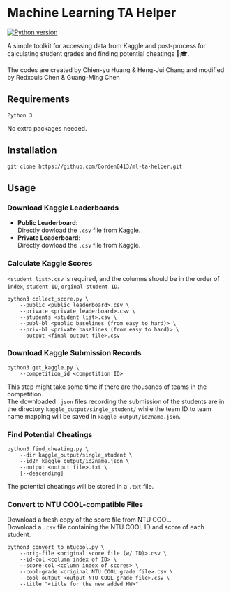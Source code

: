 # Machine Learning TA Helper
[![Python version](https://img.shields.io/badge/python-%3E=_3.6-green.svg?style=flat-square)](_blank)

A simple toolkit for accessing data from Kaggle and post-process for calculating student grades and finding potential cheatings 📝🎓.

The codes are created by Chien-yu Huang & Heng-Jui Chang and modified by Redxouls Chen & Guang-Ming Chen

## Requirements
```
Python 3
```
No extra packages needed.

## Installation
```
git clone https://github.com/Gorden0413/ml-ta-helper.git
```

## Usage

### Download Kaggle Leaderboards
* **Public Leaderboard**:  
  Directly dowload the `.csv` file from Kaggle.
* **Private Leaderboard**:  
  Directly dowload the `.csv` file from Kaggle.


###  Calculate Kaggle Scores
`<student list>.csv` is required, and the columns should be in the order of `index`, `student ID`, `orginal student ID`.
```
python3 collect_score.py \
    --public <public leaderboard>.csv \
    --private <private leaderboard>.csv \
    --students <student list>.csv \
    --publ-bl <public baselines (from easy to hard)> \
    --priv-bl <private baselines (from easy to hard)> \
    --output <final output file>.csv
```

### Download Kaggle Submission Records
```
python3 get_kaggle.py \
    --competition_id <competition ID>
```
This step might take some time if there are thousands of teams in the competition.  
The downloaded `.json` files recording the submission of the students are in the directory `kaggle_output/single_student/` while the team ID to team name mapping will be saved in `kaggle_output/id2name.json`.

### Find Potential Cheatings
```
python3 find_cheating.py \
    --dir kaggle_output/single_student \
    --id2n kaggle_output/id2name.json \
    --output <output file>.txt \
    [--descending]
```
The potential cheatings will be stored in a `.txt` file.

### Convert to NTU COOL-compatible Files
Download a fresh copy of the score file from NTU COOL.  
Download a `.csv` file containing the NTU COOL ID and score of each student.
```
python3 convert_to_ntucool.py \
    --orig-file <original score file (w/ ID)>.csv \
    --id-col <column index of ID> \
    --score-col <column index of scores> \
    --cool-grade <original NTU COOL grade file>.csv \
    --cool-output <output NTU COOL grade file>.csv \
    --title "<title for the new added HW>"
```
